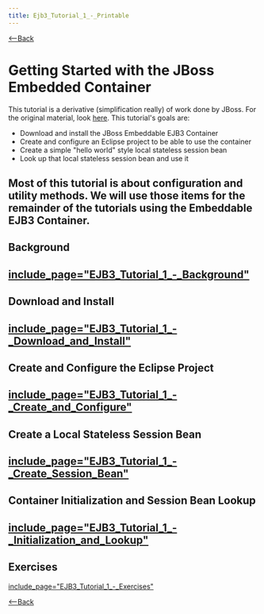 ```yaml
---
title: Ejb3_Tutorial_1_-_Printable
---
```

[<--Back]({{site.pagesurl}}/EJB_3_and_Java_Persistence_API)

# Getting Started with the JBoss Embedded Container

This tutorial is a derivative (simplification really) of work done by JBoss. For the original material, look [here](http://docs.jboss.org/ejb3/embedded/embedded.html). This tutorial's goals are:
* Download and install the JBoss Embeddable EJB3 Container
* Create and configure an Eclipse project to be able to use the container
* Create a simple "hello world" style local stateless session bean
* Look up that local stateless session bean and use it

Most of this tutorial is about configuration and utility methods. We will use those items for the remainder of the tutorials using the Embeddable EJB3 Container.
----
## Background
[include_page="EJB3_Tutorial_1_-_Background"]({{site.pagesurl}}/include_page="EJB3_Tutorial_1_-_Background")
----
## Download and Install
[include_page="EJB3_Tutorial_1_-_Download_and_Install"]({{site.pagesurl}}/include_page="EJB3_Tutorial_1_-_Download_and_Install")
----
## Create and Configure the Eclipse Project
[include_page="EJB3_Tutorial_1_-_Create_and_Configure"]({{site.pagesurl}}/include_page="EJB3_Tutorial_1_-_Create_and_Configure")
----
## Create a Local Stateless Session Bean
[include_page="EJB3_Tutorial_1_-_Create_Session_Bean"]({{site.pagesurl}}/include_page="EJB3_Tutorial_1_-_Create_Session_Bean")
----
## Container Initialization and Session Bean Lookup
[include_page="EJB3_Tutorial_1_-_Initialization_and_Lookup"]({{site.pagesurl}}/include_page="EJB3_Tutorial_1_-_Initialization_and_Lookup")
----
## Exercises
[include_page="EJB3_Tutorial_1_-_Exercises"]({{site.pagesurl}}/include_page="EJB3_Tutorial_1_-_Exercises")

[<--Back]({{site.pagesurl}}/EJB_3_and_Java_Persistence_API)
